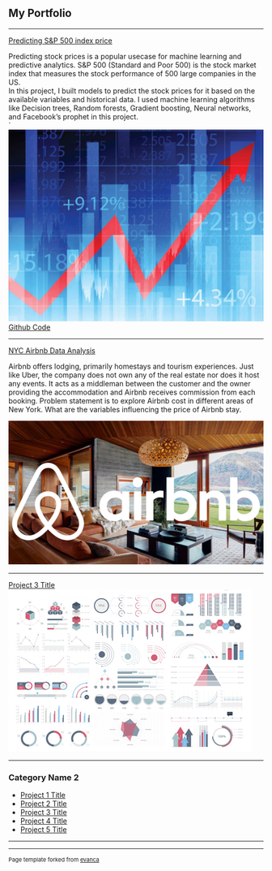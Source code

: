 ## My Portfolio

---

[Predicting S&P 500 index price](/predict-sp500-index)

Predicting stock prices is a popular usecase for machine learning and predictive analytics.
S&P 500 (Standard and Poor 500) is the stock market index that measures the stock performance of 500 large companies in the US. <br>
In this project, I built models to predict the stock prices for it based on the available variables and historical data.
I used machine learning algorithms like Decision trees, Random forests, Gradient boosting, Neural networks, and Facebook’s prophet in this project. <br>
`
<img src="images/stock_market.jpg?raw=true"/>
 <br>
[Github Code](/predict-sp500-index)

---
[NYC Airbnb Data Analysis](/airbnb-data-analysis/docs/airbnb-price-analysis.html)

Airbnb offers lodging, primarily homestays and tourism experiences. Just like Uber, the company does not own any of the real estate nor does it host any events. 
It acts as a middleman between the customer and the owner providing the accommodation and Airbnb receives commission from each booking.
Problem statement is to explore Airbnb cost in different areas of New York. What are the variables influencing the price of Airbnb stay. <br>

<img src="images/airbnb.jpg?raw=true"/> <br>

---
[Project 3 Title](http://example.com/)
<img src="images/dummy_thumbnail.jpg?raw=true"/>

---

### Category Name 2

- [Project 1 Title](http://example.com/)
- [Project 2 Title](http://example.com/)
- [Project 3 Title](http://example.com/)
- [Project 4 Title](http://example.com/)
- [Project 5 Title](http://example.com/)

---




---
<p style="font-size:11px">Page template forked from <a href="https://github.com/evanca/quick-portfolio">evanca</a></p>
<!-- Remove above link if you don't want to attibute -->
